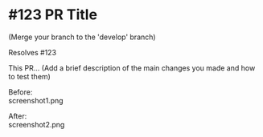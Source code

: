 # #123 PR Title
(Merge your branch to the 'develop' branch)

Resolves #123

This PR... (Add a brief description of the main changes you made and how to test them)

Before:  
screenshot1.png

After:  
screenshot2.png

